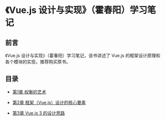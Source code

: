 # 《Vue.js 设计与实现》（霍春阳）学习笔记

## 前言

《Vue.js 设计与实现》（霍春阳）学习笔记，该书讲述了 Vue.js 的框架设计原理和各个模块的实现，推荐购买原书。

## 目录

- [第1章 权衡的艺术](https://github.com/JungleHico/vue-design-note/blob/master/docs/第1章%20权衡的艺术.md)

- [第2章 框架（Vue.js）设计的核心要素](https://github.com/JungleHico/vue-design-note/blob/master/docs/第2章%20框架（Vue.js）设计的核心要素.md)

- [第3章 Vue.js 3 的设计思路](https://github.com/JungleHico/vue-design-note/blob/master/docs/第3章%20Vue.js%203%20的设计思路.md)
